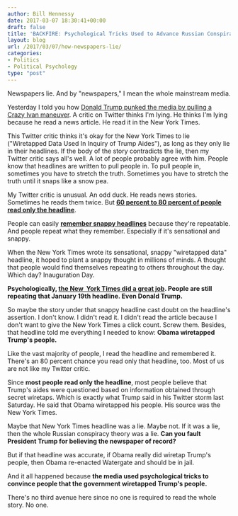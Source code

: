 ```yaml
---
author: Bill Hennessy
date: 2017-03-07 18:30:41+00:00
draft: false
title: 'BACKFIRE: Psychological Tricks Used to Advance Russian Conspiracy Theory'
layout: blog
url: /2017/03/07/how-newspapers-lie/
categories:
- Politics
- Political Psychology
type: "post"
---
```


Newspapers lie. And by "newspapers," I mean the whole mainstream media.

Yesterday I told you how [Donald Trump punked the media by pulling a Crazy Ivan maneuver](https://hennessysview.com/2017/03/06/donald-trumps-crazy-ivan/). A critic on Twitter thinks I'm lying. He thinks I'm lying because he read a news article. He read it in the New York Times.

This Twitter critic thinks it's okay for the New York Times to lie ("Wiretapped Data Used In Inquiry of Trump Aides"), as long as they only lie in their headlines. If the body of the story contradicts the lie, then my Twitter critic says all's well. A lot of people probably agree with him. People know that headlines are written to pull people in. To pull people in, sometimes you have to stretch the truth. Sometimes you have to stretch the truth until it snaps like a snow pea.

My Twitter critic is unusual. An odd duck. He reads news stories. Sometimes he reads them twice. But **[60 percent to 80 percent of people read only the headline](https://nativeadvertising.com/people-only-read-headlines-these-days-but-smart-brands-can-still-make-that-work-for-them/)**.

People can easily [**remember snappy headlines**](https://blog.dilbert.com/post/144505424481/impossible-to-ignore) because they're repeatable. And people repeat what they remember. Especially if it's sensational and snappy.

When the New York Times wrote its sensational, snappy "wiretapped data" headline, it hoped to plant a snappy thought in millions of minds. A thought that people would find themselves repeating to others throughout the day. Which day? Inauguration Day.

**Psychologically, [the New  York Times did a great job](https://www.thegatewaypundit.com/2017/03/flashback-ny-times-front-page-headline-wiretapped-data-used-inquiry-trump-aides/). People are still repeating that January 19th headline. Even Donald Trump.**

So maybe the story under that snappy headline cast doubt on the headline's assertion. I don't know. I didn't read it. I didn't read the article because I don't want to give the New York Times a click count. Screw them. Besides, that headline told me everything I needed to know: **Obama wiretapped Trump's people.**

Like the vast majority of people, I read the headline and remembered it. There's an 80 percent chance you read only that headline, too. Most of us are not like my Twitter critic.

Since **most people read only the headline**, most people believe that Trump's aides were questioned based on information obtained through secret wiretaps. Which is exactly what Trump said in his Twitter storm last Saturday. He said that Obama wiretapped his people. His source was the New York Times.

Maybe that New York Times headline was a lie. Maybe not. If it was a lie, then the whole Russian conspiracy theory was a lie. **Can you fault President Trump for believing the newspaper of record?**

But if that headline was accurate, if Obama really did wiretap Trump's people, then Obama re-enacted Watergate and should be in jail.

And it all happened because **the media used psychological tricks to convince people that the government wiretapped Trump's people.**

There's no third avenue here since no one is required to read the whole story. No one.


